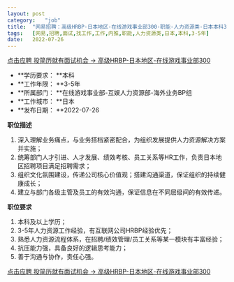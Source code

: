 ```yaml
---
layout:	post
category:	"job"
title:	"网易招聘：高级HRBP-日本地区-在线游戏事业部300-职能-人力资源类-日本本科3-5年"
tags:	[网易,招聘,面试,找工作,工作,内推,职能,人力资源类,日本,本科,3-5年]
date:	2022-07-26
---
```


[点击应聘 投简历就有面试机会 -> 高级HRBP-日本地区-在线游戏事业部300](http://mobile.bole.netease.com/bole/boleDetail?id=40243&employeeId=346f03c3cda5f04c&key=all)



- **学历要求： **本科
- **工作年限： **3-5年
- **所属部门： **在线游戏事业部-互娱人力资源部-海外业务BP组
- **工作城市： **日本
- **发布日期： **2022-07-26



**职位描述**
1. 深入理解业务痛点，与业务搭档紧密配合，为组织发展提供人力资源解决方案并实施；
2. 统筹部门人才引进、人才发展、绩效考核、员工关系等HR工作，负责日本地区招聘项目满足招聘需求；
3. 组织文化氛围建设，传递公司核心价值观；搭建沟通渠道，保证组织的持续健康成长；
4. 建立与部门各级主管及员工的有效沟通，保证信息在不同层级间的有效传递。



**职位要求**
1. 本科及以上学历；
2. 3-5年人力资源工作经验，有互联网公司HRBP经验优先；
3. 熟悉人力资源流程体系，在招聘/绩效管理/员工关系等某一模块有丰富经验；
4. 抗压能力强，具备良好的逻辑思考能力；
5. 善于沟通与协作，责任心强。



[点击应聘 投简历就有面试机会 -> 高级HRBP-日本地区-在线游戏事业部300](http://mobile.bole.netease.com/bole/boleDetail?id=40243&employeeId=346f03c3cda5f04c&key=all)